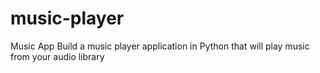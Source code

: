 # music-player
Music App Build a music player application in Python that will play music from your audio library
